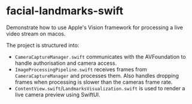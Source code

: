 # facial-landmarks-swift
Demonstrate how to use Apple's Vision framework for processing a live video stream on macos.

The project is structured into:

- `CameraCaptureManager.swift` communicates with the AVFoundation to handle authorisation and camera access.
- `ImageProcessingPipeline.swift` receives frames from `CameraCaptureManager` and processes them. Also handles dropping frames when processing is slower than the cameras frame rate.
- `ContentView.swift`/`LandmarksVisualization.swift` is used to render a live camera preview using SwiftUI.
